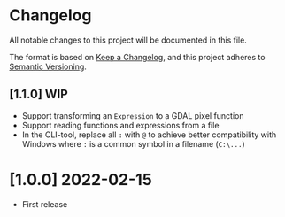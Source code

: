 # Changelog

All notable changes to this project will be documented in this file.

The format is based on [Keep a Changelog](https://keepachangelog.com/en/1.0.0/),
and this project adheres to [Semantic Versioning](https://semver.org/spec/v2.0.0.html).

## [1.1.0] WIP
* Support transforming an `Expression` to a GDAL pixel function
* Support reading functions and expressions from a file
* In the CLI-tool, replace all `:` with `@` to achieve better compatibility with Windows where `:` is a common symbol in a filename (`C:\...`)

# [1.0.0] 2022-02-15

* First release
